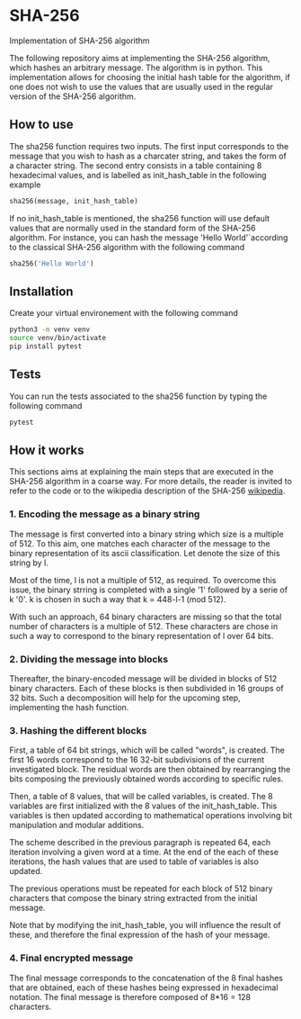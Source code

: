 # SHA-256
Implementation of SHA-256 algorithm

The following repository aims at implementing the SHA-256 algorithm, which hashes an arbitrary message. The algorithm is in python. This implementation allows for choosing the initial hash table for the algorithm, if one does not wish to use the values that are usually used in the regular version of the SHA-256 algorithm. 

## How to use

The sha256 function requires two inputs. The first input corresponds to the message that you wish to hash as a charcater string, and takes the form of a character string. The second entry consists in a table containing 8 hexadecimal values, and is labelled as init_hash_table in the following example
```python
sha256(message, init_hash_table)
```

If no init_hash_table is mentioned, the sha256 function will use default values that are normally used in the standard form of the SHA-256 algorithm. For instance, you can hash the message 'Hello World'`according to the classical SHA-256 algorithm with the following command
```python
sha256('Hello World')
```

## Installation

Create your virtual environement with the following command
```bash
python3 -m venv venv
source venv/bin/activate
pip install pytest
```

## Tests

You can run the tests associated to the sha256 function by typing the following command
```bash
pytest
```

## How it works

This sections aims at explaining the main steps that are executed in the SHA-256 algorithm in a coarse way. For more details, the reader is invited to refer to the code or to the wikipedia description of the SHA-256 [wikipedia](https://en.wikipedia.org/wiki/SHA-2).

### 1. Encoding the message as a binary string

The message is first converted into a binary string which size is a multiple of 512. To this aim, one matches each character of the message to the binary representation of its ascii classification. Let denote the size of this string by l. 

Most of the time, l is not a multiple of 512, as required. To overcome this issue, the binary strring is completed with a single '1' followed by a serie of k '0'. k is chosen in such a way that k = 448-l-1 (mod 512). 

With such an approach, 64 binary characters are missing so that the total number of characters is a multiple of 512. These characters are chose in such a way to correspond to the binary representation of l over 64 bits. 

### 2. Dividing the message into blocks

Thereafter, the binary-encoded message will be divided in blocks of 512 binary characters. Each of these blocks is then subdivided in 16 groups of 32 bits. Such a decomposition will help for the upcoming step, implementing the hash function. 

### 3. Hashing the different blocks

First, a table of 64 bit strings, which will be called "words", is created. The first 16 words correspond to the 16 32-bit subdivisions of the current investigated block. The residual words are then obtained by rearranging the bits composing the previously obtained words according to specific rules. 

Then, a table of 8 values, that will be called variables, is created. The 8 variables are first initialized with the 8 values of the init_hash_table. This variables is then updated according to mathematical operations involving bit manipulation and modular additions. 

The scheme described in the previous paragraph is repeated 64, each iteration involving a given word at a time. At the end of the each of these iterations, the hash values that are used to table of variables is also updated. 

The previous operations must be repeated for each block of 512 binary characters that compose the binary string extracted from the initial message.

Note that by modifying the init_hash_table, you will influence the result of these, and therefore the final expression of the hash of your message. 

### 4. Final encrypted message

The final message corresponds to the concatenation of the 8 final hashes that are obtained, each of these hashes being expressed in hexadecimal notation. The final message is therefore composed of 8*16 = 128 characters.  



